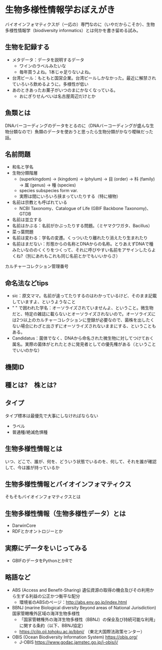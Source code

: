 # 生物多様性情報学おぼえがき
バイオインフォマティクスが（一応の）専門なのに（いやだからこそか）、生物多様性情報学（biodiversity informatics）とは何かを書き留める試み。

## 生物を記録する

- メタデータ：データを説明するデータ
  - ワインのラベルみたいな
  - 毎年買うよね。1本じゃ足りないよね。
- 台湾ビール：もともと国営企業。台湾ビールしかなかった。最近に解禁されていろいろ飲めるように。多様性が低い
- あのときあったお菓子がいつのまにかなくなっている。
  - おにぎりせんべいは名古屋周辺だけとか



## 魚類とは
DNAバーコーディングのデータをとるのに（DNAバーコーディングが盛んな生物分類なので）魚類のデータを使おうと思ったら生物分類がかなり曖昧だった話。

## 名前問題
- 和名と学名
- 生物分類階層
  - (superkingdom) → (kingdom) → (phylum) → 目 (order) → 科 (family) → 属 (genus) → 種 (species)
  - species subspecies form var.
  - 実際は間にいろいろ挟まっていたりする（特に植物）
- 名前は宗教とも呼ばれている
  - NCBI Taxonomy、Catalogue of Life (GBIF Backbone Taxonomy)、GTDB
- 名前は並立する
- 名前はかぶる：名前がかぶったりする問題。（ミヤマクワガタ、Bacillus）
- 菜っ葉問題
- 名前は変わる：学名の変遷。くっついたり離れたり消えたり生まれたり
- 名前はまだない：形態からの名称とDNAからの名称。とりあえずDNAで種みたいなののくくりをつくって、それに呼びやすい名前をアサインしたらよくね?（別にあれもこれも同じ名前とかでもいいからさ）

カルチャーコレクション管理番号

## 命名法などtips
- sic：原文ママ。名前が違ってたりするのはわかっているけど、そのまま記載していますよ、というようなこと
- " " で囲われた学名：オーソライズされていませんよ、ということ。微生物だと、特定の雑誌に載らないとオーソライズされないので。オーソライズには2つ以上のカルチャーコレクションに登録が必要なので、菌株を出したくない場合にわざと出さずにオーソライズされないままにする、ということもある。
- Candidatus：菌体でなく、DNAから命名された微生物に対してつけておく属名。実際の菌体がとれたときに発見者としての優先権がある（ということでいいのかな）



## 機関ID





## 種とは?　株とは?


## タイプ
タイプ標本は最優先で大事にしなければならない

- ラベル
- 普通種/絶滅危惧種


## 生物多様性情報とは
いつ、どこで、誰が、何を、どういう状態でいるのを、何して、それを誰が確認して、今は誰が持っているか

## 生物多様性情報とバイオインフォマティクス
そもそもバイオインフォマティクスとは


## 生物多様性情報（生物多様性データ）とは
- DarwinCore
- RDFとかオントロジーとか

## 実際にデータをいじってみる
- GBIFのデータをPythonとかRで


## 略語など
- ABS (Access and Benefit-Sharing) 遺伝資源の取得の機会及びその利用から生ずる利益の公正かつ衡平な配分
  - 環境省のABSのページ：http://abs.env.go.jp/index.html
- BBNJ (marine Biological diversity Beyond areas of National Jurisdiction) 国家管轄権外区域の海洋生物多様性
  - 「国家管轄権外の海洋生物多様性（BBNJ）の保全及び持続可能な利用」に関する条約（以下、BBNJ協定）
  - https://cilp.oii.tohoku.ac.jp/bbnj/ （東北大国際法政策センター）
- OBIS (Ocean Biodiversity Information System) https://obis.org/
  - J-OBIS https://www.godac.jamstec.go.jp/j-obis/j/


